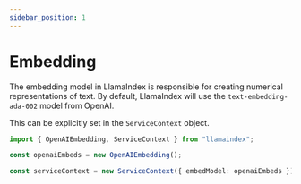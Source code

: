```yaml
---
sidebar_position: 1
---
```


# Embedding

The embedding model in LlamaIndex is responsible for creating numerical representations of text. By default, LlamaIndex will use the `text-embedding-ada-002` model from OpenAI. 

This can be explicitly set in the `ServiceContext` object.

```typescript
import { OpenAIEmbedding, ServiceContext } from "llamaindex";

const openaiEmbeds = new OpenAIEmbedding();

const serviceContext = new ServiceContext({ embedModel: openaiEmbeds });
```